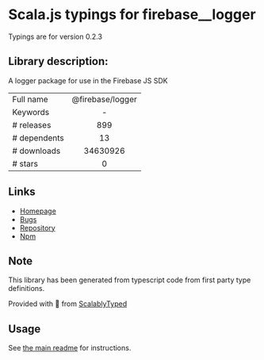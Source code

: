 
# Scala.js typings for firebase__logger

Typings are for version 0.2.3

## Library description:
A logger package for use in the Firebase JS SDK

|                    |                 |
| ------------------ | :-------------: |
| Full name          | @firebase/logger |
| Keywords           | - |
| # releases         | 899 |
| # dependents       | 13 |
| # downloads        | 34630926 |
| # stars            | 0 |

## Links
- [Homepage](https://github.com/firebase/firebase-js-sdk#readme)
- [Bugs](https://github.com/firebase/firebase-js-sdk/issues)
- [Repository](https://github.com/firebase/firebase-js-sdk)
- [Npm](https://www.npmjs.com/package/%40firebase%2Flogger)
    


## Note
This library has been generated from typescript code from first party type definitions.

Provided with :purple_heart: from [ScalablyTyped](https://github.com/oyvindberg/ScalablyTyped)

## Usage
See [the main readme](../../readme.md) for instructions.



